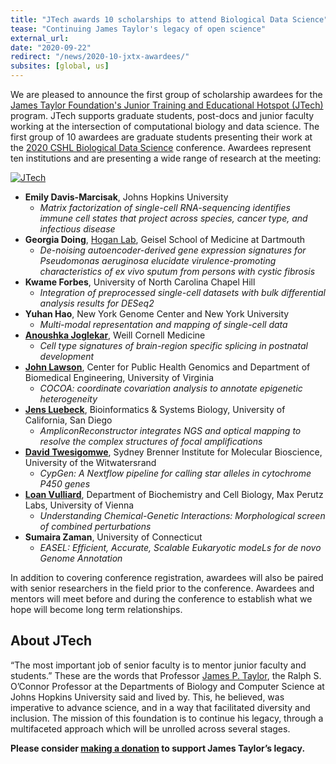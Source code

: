 ```yaml
---
title: "JTech awards 10 scholarships to attend Biological Data Science"
tease: "Continuing James Taylor's legacy of open science"
external_url:
date: "2020-09-22"
redirect: "/news/2020-10-jxtx-awardees/"
subsites: [global, us]
---
```


We are pleased to announce the first group of scholarship awardees for the [James Taylor Foundation's Junior Training and Educational Hotspot (JTech)](https://jxtxfoundation.org/donate/) program.  JTech supports graduate students, post-docs and junior faculty working at the intersection of computational biology and data science.  The first group of 10 awardees are graduate students presenting their work at the [2020 CSHL Biological Data Science](https://meetings.cshl.edu/meetings.aspx?meet=data&year=20) conference.  Awardees represent ten institutions and are presenting a wide range of research at the meeting:

[<img class="float-right" style="max-width: 14rem" src="/jxtx/jtech-logo-with-text-500.png" alt="JTech" />](https://jxtxfoundation.org/donate/)

* **Emily Davis-Marcisak**, Johns Hopkins University
    * *Matrix factorization of single-cell RNA-sequencing identifies immune cell states that project across species, cancer type, and infectious disease*
* **Georgia Doing**, [Hogan Lab](https://sites.dartmouth.edu/hoganlab/), Geisel School of Medicine at Dartmouth
    * *De-noising autoencoder-derived gene expression signatures for *Pseudomonas aeruginosa* elucidate virulence-promoting characteristics of *ex vivo* sputum from persons with cystic fibrosis*
* **Kwame Forbes**, University of North Carolina Chapel Hill
    * *Integration of preprocessed single-cell datasets with bulk differential analysis results for DESeq2*
* **Yuhan Hao**, New York Genome Center and New York University
    * *Multi-modal representation and mapping of single-cell data*
* **[Anoushka Joglekar](https://twitter.com/noush_joglekar)**, Weill Cornell Medicine
    * *Cell type signatures of brain-region specific splicing in postnatal development*
* **[John Lawson](https://j-lawson.github.io/)**, Center for Public Health Genomics and Department of Biomedical Engineering, University of Virginia
    * *COCOA: coordinate covariation analysis to annotate epigenetic heterogeneity*
* **[Jens Luebeck](https://jluebeck.github.io/)**, Bioinformatics & Systems Biology, University of California, San Diego
    * *AmpliconReconstructor integrates NGS and optical mapping to resolve the complex structures of focal amplifications*
* **[David Twesigomwe](https://about.me/twesidave)**, Sydney Brenner Institute for Molecular Bioscience, University of the Witwatersrand
    * *CypGen: A Nextflow pipeline for calling star alleles in cytochrome P450 genes*
* **[Loan Vulliard](http://vulliard.loan/)**, Department of Biochemistry and Cell Biology, Max Perutz Labs, University of Vienna
    * *Understanding Chemical-Genetic Interactions: Morphological screen of combined perturbations*
* **Sumaira Zaman**, University of Connecticut
    * *EASEL: Efficient, Accurate, Scalable Eukaryotic modeLs for de novo Genome Annotation*

In addition to covering conference registration, awardees will also be paired with senior researchers in the field prior to the conference.  Awardees and mentors will meet before and during the conference to establish what we hope will become long term relationships.

## About JTech

“The most important job of senior faculty is to mentor junior faculty and students.” These are the words that Professor [James P. Taylor](/jxtx/), the Ralph S. O’Connor Professor at the Departments of Biology and Computer Science at Johns Hopkins University said and lived by. This, he believed, was imperative to advance science, and in a way that facilitated diversity and inclusion. The mission of this foundation is to continue his legacy, through a multifaceted approach which will be unrolled across several stages.

**Please consider [making a donation](https://jxtxfoundation.org/donate/) to support James Taylor’s legacy.**
